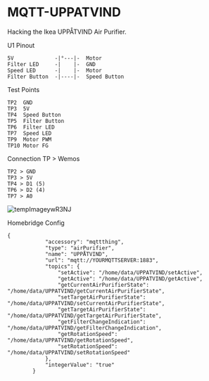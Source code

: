 # MQTT-UPPATVIND
Hacking the Ikea UPPÅTVIND Air Purifier.

U1 Pinout
```
5V             -|°---|-  Motor
Filter LED     -|    |-  GND
Speed LED      -|    |-  Motor
Filter Button  -|----|-  Speed Button
```
Test Points
```
TP2  GND
TP3  5V
TP4  Speed Button
TP5  Filter Button
TP6  Filter LED
TP7  Speed LED
TP9  Motor PWM
TP10 Motor FG
 ```
 Connection TP > Wemos
 ```
TP2 > GND
TP3 > 5V
TP4 > D1 (5)
TP6 > D2 (4)
TP7 > A0
```
![tempImageywR3NJ](https://user-images.githubusercontent.com/48227459/227752421-3867c94e-72cf-418e-be4f-38cd0624e1b2.gif)


Homebridge Config
```
{
            "accessory": "mqttthing",
            "type": "airPurifier",
            "name": "UPPÅTVIND",
            "url": "mqtt://YOURMQTTSERVER:1883",
            "topics": {
                "setActive": "/home/data/UPPATVIND/setActive",
                "getActive": "/home/data/UPPATVIND/getActive",
                "getCurrentAirPurifierState": "/home/data/UPPATVIND/getCurrentAirPurifierState",
                "setTargetAirPurifierState": "/home/data/UPPATVIND/setCurrentAirPurifierState",
                "getTargetAirPurifierState": "/home/data/UPPATVIND/getTargetAirPurifierState",
                "getFilterChangeIndication": "/home/data/UPPATVIND/getFilterChangeIndication",
                "getRotationSpeed": "/home/data/UPPATVIND/getRotationSpeed",
                "setRotationSpeed": "/home/data/UPPATVIND/setRotationSpeed"
            },
            "integerValue": "true"
        }
